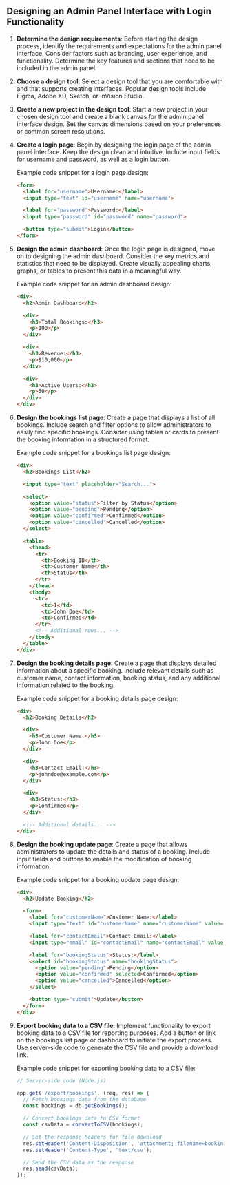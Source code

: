
## Designing an Admin Panel Interface with Login Functionality

1. **Determine the design requirements**: Before starting the design process, identify the requirements and expectations for the admin panel interface. Consider factors such as branding, user experience, and functionality. Determine the key features and sections that need to be included in the admin panel.

2. **Choose a design tool**: Select a design tool that you are comfortable with and that supports creating interfaces. Popular design tools include Figma, Adobe XD, Sketch, or InVision Studio.

3. **Create a new project in the design tool**: Start a new project in your chosen design tool and create a blank canvas for the admin panel interface design. Set the canvas dimensions based on your preferences or common screen resolutions.

4. **Create a login page**: Begin by designing the login page of the admin panel interface. Keep the design clean and intuitive. Include input fields for username and password, as well as a login button.

   Example code snippet for a login page design:
   
   ```html
   <form>
     <label for="username">Username:</label>
     <input type="text" id="username" name="username">
   
     <label for="password">Password:</label>
     <input type="password" id="password" name="password">
   
     <button type="submit">Login</button>
   </form>
   ```

5. **Design the admin dashboard**: Once the login page is designed, move on to designing the admin dashboard. Consider the key metrics and statistics that need to be displayed. Create visually appealing charts, graphs, or tables to present this data in a meaningful way.

   Example code snippet for an admin dashboard design:
   
   ```html
   <div>
     <h2>Admin Dashboard</h2>
   
     <div>
       <h3>Total Bookings:</h3>
       <p>100</p>
     </div>
   
     <div>
       <h3>Revenue:</h3>
       <p>$10,000</p>
     </div>
   
     <div>
       <h3>Active Users:</h3>
       <p>50</p>
     </div>
   </div>
   ```

6. **Design the bookings list page**: Create a page that displays a list of all bookings. Include search and filter options to allow administrators to easily find specific bookings. Consider using tables or cards to present the booking information in a structured format.

   Example code snippet for a bookings list page design:
   
   ```html
   <div>
     <h2>Bookings List</h2>
   
     <input type="text" placeholder="Search...">
   
     <select>
       <option value="status">Filter by Status</option>
       <option value="pending">Pending</option>
       <option value="confirmed">Confirmed</option>
       <option value="cancelled">Cancelled</option>
     </select>
   
     <table>
       <thead>
         <tr>
           <th>Booking ID</th>
           <th>Customer Name</th>
           <th>Status</th>
         </tr>
       </thead>
       <tbody>
         <tr>
           <td>1</td>
           <td>John Doe</td>
           <td>Confirmed</td>
         </tr>
         <!-- Additional rows... -->
       </tbody>
     </table>
   </div>
   ```

7. **Design the booking details page**: Create a page that displays detailed information about a specific booking. Include relevant details such as customer name, contact information, booking status, and any additional information related to the booking.

   Example code snippet for a booking details page design:
   
   ```html
   <div>
     <h2>Booking Details</h2>
   
     <div>
       <h3>Customer Name:</h3>
       <p>John Doe</p>
     </div>
   
     <div>
       <h3>Contact Email:</h3>
       <p>johndoe@example.com</p>
     </div>
   
     <div>
       <h3>Status:</h3>
       <p>Confirmed</p>
     </div>
   
     <!-- Additional details... -->
   </div>
   ```

8. **Design the booking update page**: Create a page that allows administrators to update the details and status of a booking. Include input fields and buttons to enable the modification of booking information.

   Example code snippet for a booking update page design:
   
   ```html
   <div>
     <h2>Update Booking</h2>
   
     <form>
       <label for="customerName">Customer Name:</label>
       <input type="text" id="customerName" name="customerName" value="John Doe">
   
       <label for="contactEmail">Contact Email:</label>
       <input type="email" id="contactEmail" name="contactEmail" value="johndoe@example.com">
   
       <label for="bookingStatus">Status:</label>
       <select id="bookingStatus" name="bookingStatus">
         <option value="pending">Pending</option>
         <option value="confirmed" selected>Confirmed</option>
         <option value="cancelled">Cancelled</option>
       </select>
   
       <button type="submit">Update</button>
     </form>
   </div>
   ```

9. **Export booking data to a CSV file**: Implement functionality to export booking data to a CSV file for reporting purposes. Add a button or link on the bookings list page or dashboard to initiate the export process. Use server-side code to generate the CSV file and provide a download link.

   Example code snippet for exporting booking data to a CSV file:
   
   ```javascript
   // Server-side code (Node.js)
   
   app.get('/export/bookings', (req, res) => {
     // Fetch bookings data from the database
     const bookings = db.getBookings();
   
     // Convert bookings data to CSV format
     const csvData = convertToCSV(bookings);
   
     // Set the response headers for file download
     res.setHeader('Content-Disposition', 'attachment; filename=bookings.csv');
     res.setHeader('Content-Type', 'text/csv');
   
     // Send the CSV data as the response
     res.send(csvData);
   });
   ```

